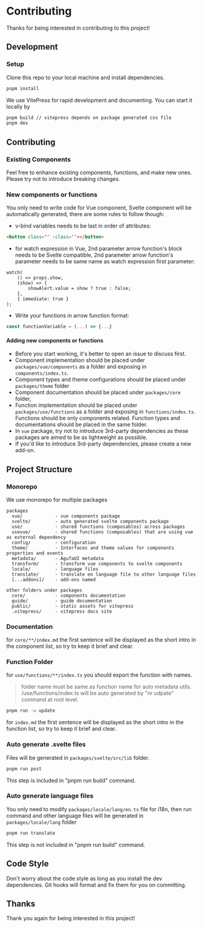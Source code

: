 # Contributing

Thanks for being interested in contributing to this project!

## Development

### Setup

Clone this repo to your local machine and install dependencies.

```bash
pnpm install
```

We use VitePress for rapid development and documenting. You can start it locally by

```bash
pnpm build // vitepress depends on package generated css file
pnpm dev
```

## Contributing

### Existing Components

Feel free to enhance existing components, functions, and make new ones. Please try not to introduce breaking changes.

### New components or functions

You only need to write code for Vue component, Svelte component will be automatically generated, there are some rules to follow though:

- v-bind variables needs to be last in order of attributes:

```html
<button class="" :class=""></button>
```

- for watch expression in Vue, 2nd parameter arrow function's block needs to be Svelte compatible, 2nd parameter arrow function's parameter needs to be same name as watch expression first parameter:

```ts{4}
watch(
	() => props.show,
	(show) => {
		showAlert.value = show ? true : false;
	},
	{ immediate: true }
);
```

- Write your functions in arrow function format:

```ts
const functionVariable = (...) => {...}
```

#### Adding new components or functions

- Before you start working, it's better to open an issue to discuss first.
- Component implementation should be placed under `packages/vue/components` as a folder and exposing in `components/index.ts`.
- Component types and theme configurations should be placed under `packages/theme` folder
- Component documentation should be placed under `packages/core` folder,
- Function implementation should be placed under `packages/use/functions` as a folder and exposing in `functions/index.ts`. Functions should be only components related. Function types and documentations should be placed in the same folder.
- In `vue` package, try not to introduce 3rd-party dependencies as these packages are aimed to be as lightweight as possible.
- If you'd like to introduce 3rd-party dependencies, please create a new add-on.

## Project Structure

### Monorepo

We use monorepo for multiple packages

```
packages
  vue/            - vue components package
  svelte/         - auto generated svelte components package
  use/            - shared functions (composables) across packages
  usevue/         - shared functions (composables) that are using vue as external dependency
  config/         - configuration
  theme/          - Interfaces and theme values for components properties and events
  metadata/       - AgufaUI metadata
  transform/      - transform vue components to svelte components
  locale/         - language files
  translate/      - translate en language file to other language files
  [...addons]/    - add-ons named
```

```
other folders under packages
  core/           - components documentation
  guide/          - guide documentation
  public/         - static assets for vitepress
  .vitepress/     - vitepress docs site
```

### Documentation

for `core/**/index.md` the first sentence will be displayed as the short intro in the component list, so try to keep it brief and clear.

### Function Folder

for `use/functions/**/index.ts` you should export the function with names.

> folder name must be same as function name for auto metadata utils. /use/functions/index.ts will be auto generated by "nr udpate" command at root level.

```bash
pnpm run -w update
```

for `index.md` the first sentence will be displayed as the short intro in the function list, so try to keep it brief and clear.

### Auto generate .svelte files

Files will be generated in `packages/svelte/src/lib` folder.

```bash
pnpm run post
```

This step is included in "pnpm run build" command.

### Auto generate language files

You only need to modify `packages/locale/lang/en.ts` file for i18n, then run command and other language files will be generated in `packages/locale/lang` folder

```bash
pnpm run translate
```

This step is not included in "pnpm run build" command.

## Code Style

Don't worry about the code style as long as you install the dev dependencies. Git hooks will format and fix them for you on committing.

## Thanks

Thank you again for being interested in this project!
